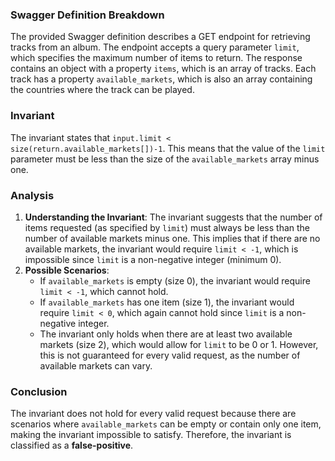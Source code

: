 ### Swagger Definition Breakdown
The provided Swagger definition describes a GET endpoint for retrieving tracks from an album. The endpoint accepts a query parameter `limit`, which specifies the maximum number of items to return. The response contains an object with a property `items`, which is an array of tracks. Each track has a property `available_markets`, which is also an array containing the countries where the track can be played.

### Invariant
The invariant states that `input.limit < size(return.available_markets[])-1`. This means that the value of the `limit` parameter must be less than the size of the `available_markets` array minus one.

### Analysis
1. **Understanding the Invariant**: The invariant suggests that the number of items requested (as specified by `limit`) must always be less than the number of available markets minus one. This implies that if there are no available markets, the invariant would require `limit < -1`, which is impossible since `limit` is a non-negative integer (minimum 0).
2. **Possible Scenarios**: 
   - If `available_markets` is empty (size 0), the invariant would require `limit < -1`, which cannot hold.
   - If `available_markets` has one item (size 1), the invariant would require `limit < 0`, which again cannot hold since `limit` is a non-negative integer.
   - The invariant only holds when there are at least two available markets (size 2), which would allow for `limit` to be 0 or 1. However, this is not guaranteed for every valid request, as the number of available markets can vary.

### Conclusion
The invariant does not hold for every valid request because there are scenarios where `available_markets` can be empty or contain only one item, making the invariant impossible to satisfy. Therefore, the invariant is classified as a **false-positive**.
